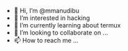 - 👋 Hi, I’m @mmanudibu
- 👀 I’m interested in hacking
- 🌱 I’m currently learning about termux
- 💞️ I’m looking to collaborate on ...
- 📫 How to reach me ...

<!---
mmanudibu/mmanudibu is a ✨ special ✨ repository because its `README.md` (this file) appears on your GitHub profile.
You can click the Preview link to take a look at your changes.
--->
